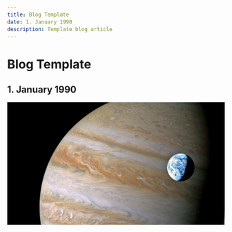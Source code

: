 ```yaml
---
title: Blog Template
date: 1. January 1990
description: Template blog article
---
```


# Blog Template
## 1. January 1990

![Picture of Jupiter](test-image.jpg)
